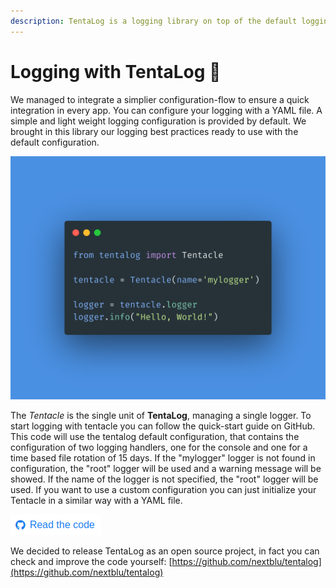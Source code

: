 ```yaml
---
description: TentaLog is a logging library on top of the default logging library in Python.
---
```


# Logging with TentaLog 🦑

We managed to integrate a simplier configuration-flow to ensure a quick integration in every app. You can configure your logging with a YAML file. A simple and light weight logging configuration is provided by default. We brought in this library our logging best practices ready to use with the default configuration.

![Quick and dirty tentalog configuration](../../.gitbook/assets/tentalog-bg-01.8851c5c6.png)

The _Tentacle_ is the single unit of **TentaLog**, managing a single logger. To start logging with tentacle you can follow the quick-start guide on GitHub. This code will use the tentalog default configuration, that contains the configuration of two logging handlers, one for the console and one for a time based file rotation of 15 days. If the "mylogger" logger is not found in configuration, the "root" logger will be used and a warning message will be showed. If the name of the logger is not specified, the "root" logger will be used. If you want to use a custom configuration you can just initialize your Tentacle in a similar way with a YAML file.

![](../../.gitbook/assets/schermata-del-2020-10-18-16-39-52.png)

We decided to release TentaLog as an open source project, in fact you can check and improve the code yourself: [https://github.com/nextblu/tentalog](https://github.com/nextblu/tentalog)

